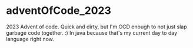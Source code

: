 # adventOfCode_2023
2023 Advent of code.  Quick and dirty, but I'm OCD enough to not just slap garbage code together.  :)  In java because that's my current day to day language right now.
